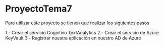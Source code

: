 # ProyectoTema7

Para utilizar este proyecto se tienen que realizar los siguientes pasos

1.- Crear el servicio Cognitivo TextAnalytics
2.- Crear el servicio de Azure KeyVault
3.- Registrar nuestra aplicación en nuestro AD de Azure

